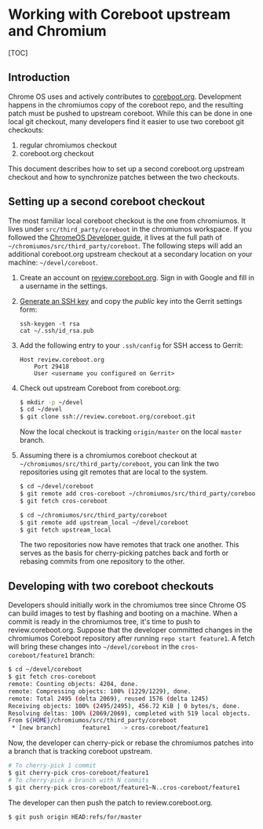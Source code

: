 # Working with Coreboot upstream and Chromium

[TOC]

## Introduction

Chrome OS uses and actively contributes to [coreboot.org]. Development happens
in the chromiumos copy of the coreboot repo, and the resulting patch must be
pushed to upstream coreboot. While this can be done in one local git checkout,
many developers find it easier to use two coreboot git checkouts:

1. regular chromiumos checkout
2. coreboot.org checkout

This document describes how to set up a second coreboot.org upstream checkout
and how to synchronize patches between the two checkouts.

## Setting up a second coreboot checkout

The most familiar local coreboot checkout is the one from chromiumos. It lives
under `src/third_party/coreboot` in the chromiumos workspace. If you followed
the [ChromeOS Developer guide], it lives at the full path of
`~/chromiumos/src/third_party/coreboot`. The following steps will add an
additional coreboot.org upstream checkout at a secondary location on your
machine: `~/devel/coreboot`.

1. Create an account on [review.coreboot.org][Gerrit account page]. Sign in with
Google and fill in a username in the settings.
1. [Generate an SSH key][Gerrit's documentation] and copy the _public_ key into
   the Gerrit settings form:
   ```
   ssh-keygen -t rsa
   cat ~/.ssh/id_rsa.pub
   ```
1. Add the following entry to your `.ssh/config` for SSH access to Gerrit:

   ```
   Host review.coreboot.org
       Port 29418
       User <username you configured on Gerrit>
   ```
1. Check out upstream Coreboot from coreboot.org:

   ```bash
   $ mkdir -p ~/devel
   $ cd ~/devel
   $ git clone ssh://review.coreboot.org/coreboot.git
   ```

   Now the local checkout is tracking `origin/master` on the local `master`
   branch.

1. Assuming there is a chromiumos coreboot checkout at
   `~/chromiumos/src/third_party/coreboot`, you can link the two repositories
   using git remotes that are local to the system.

   ```bash
   $ cd ~/devel/coreboot
   $ git remote add cros-coreboot ~/chromiumos/src/third_party/coreboot
   $ git fetch cros-coreboot

   $ cd ~/chromiumos/src/third_party/coreboot
   $ git remote add upstream_local ~/devel/coreboot
   $ git fetch upstream_local
   ```

   The two repositories now have remotes that track one another. This serves as
   the basis for cherry-picking patches back and forth or rebasing commits from
   one repository to the other.

## Developing with two coreboot checkouts

Developers should initially work in the chromiumos tree since Chrome OS can
build images to test by flashing and booting on a machine.  When a commit is
ready in the chromiumos tree, it's time to push to review.coreboot.org.  Suppose
that the developer committed changes in the chromiumos Coreboot repository after
running `repo start feature1`. A fetch will bring these changes into
`~/devel/coreboot` in the `cros-coreboot/feature1` branch:

```bash
$ cd ~/devel/coreboot
$ git fetch cros-coreboot
remote: Counting objects: 4204, done.
remote: Compressing objects: 100% (1229/1229), done.
remote: Total 2495 (delta 2069), reused 1576 (delta 1245)
Receiving objects: 100% (2495/2495), 456.72 KiB | 0 bytes/s, done.
Resolving deltas: 100% (2069/2069), completed with 519 local objects.
From ${HOME}/chromiumos/src/third_party/coreboot
 * [new branch]      feature1   -> cros-coreboot/feature1
```

Now, the developer can cherry-pick or rebase the chromiumos patches into a
branch that is tracking coreboot upstream.

```bash
# To cherry-pick 1 commit
$ git cherry-pick cros-coreboot/feature1
# To cherry-pick a branch with N commits
$ git cherry-pick cros-coreboot/feature1~N..cros-coreboot/feature1
```

The developer can then push the patch to review.coreboot.org.

```bash
$ git push origin HEAD:refs/for/master
```
[coreboot.org]: https://coreboot.org
[ChromeOS Developer guide]: ./../developer_guide.md
[Gerrit account page]: https://review.coreboot.org/#/settings/ssh-keys
[Gerrit's documentation]: https://gerrit-documentation.storage.googleapis.com/Documentation/2.14.2/user-upload.html#ssh
